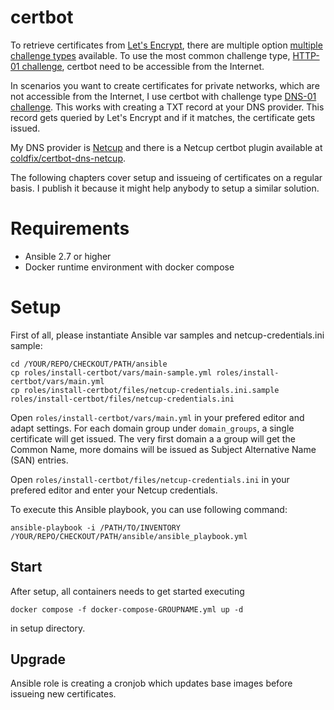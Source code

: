 # certbot

To retrieve certificates from [Let's Encrypt](https://letsencrypt.org), there are multiple option [multiple challenge types](https://letsencrypt.org/docs/challenge-types/) available. To use the most common challenge type, [HTTP-01 challenge](https://letsencrypt.org/docs/challenge-types/#http-01-challenge), certbot need to be accessible from the Internet.

In scenarios you want to create certificates for private networks, which are not accessible from the Internet, I use certbot with challenge type [DNS-01 challenge](https://letsencrypt.org/docs/challenge-types/#dns-01-challenge). This works with creating a TXT record at your DNS provider. This record gets queried by Let's Encrypt and if it matches, the certificate gets issued.

My DNS provider is [Netcup](https://www.netcup.com/de) and there is a Netcup certbot plugin available at [coldfix/certbot-dns-netcup](https://hub.docker.com/r/coldfix/certbot-dns-netcup).

The following chapters cover setup and issueing of certificates on a regular basis. I publish it because it might help anybody to setup a similar solution.

# Requirements

* Ansible 2.7 or higher
* Docker runtime environment with docker compose

# Setup

First of all, please instantiate Ansible var samples and netcup-credentials.ini sample:

```
cd /YOUR/REPO/CHECKOUT/PATH/ansible
cp roles/install-certbot/vars/main-sample.yml roles/install-certbot/vars/main.yml
cp roles/install-certbot/files/netcup-credentials.ini.sample roles/install-certbot/files/netcup-credentials.ini
```

Open `roles/install-certbot/vars/main.yml` in your prefered editor and adapt settings. For each domain group under `domain_groups`, a single certificate will get issued. The very first domain a a group will get the Common Name, more domains will be issued as Subject Alternative Name (SAN) entries.

Open `roles/install-certbot/files/netcup-credentials.ini` in your prefered editor and enter your Netcup credentials.

To execute this Ansible playbook, you can use following command:

```
ansible-playbook -i /PATH/TO/INVENTORY /YOUR/REPO/CHECKOUT/PATH/ansible/ansible_playbook.yml
```

## Start

After setup, all containers needs to get started executing

```
docker compose -f docker-compose-GROUPNAME.yml up -d
```

in setup directory.

## Upgrade

Ansible role is creating a cronjob which updates base images before issueing new certificates.
